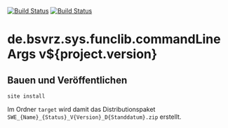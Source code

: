 [![Build Status](https://travis-ci.org/datenverteiler/de.bsvrz.sys.funclib.commandLineArgs.svg?branch=master)](https://travis-ci.org/datenverteiler/de.bsvrz.sys.funclib.commandLineArgs)
[![Build Status](https://api.bintray.com/packages/datenverteiler/maven/de.bsvrz.sys.funclib.commandLineArgs/images/download.svg)](https://bintray.com/datenverteiler/maven/de.bsvrz.sys.funclib.commandLineArgs)

de.bsvrz.sys.funclib.commandLineArgs v${project.version}
============================================


Bauen und Veröffentlichen
-------------------------

    site install

Im Ordner `target` wird damit das Distributionspaket
`SWE_{Name}_{Status}_V{Version}_D{Standdatum}.zip` erstellt.
